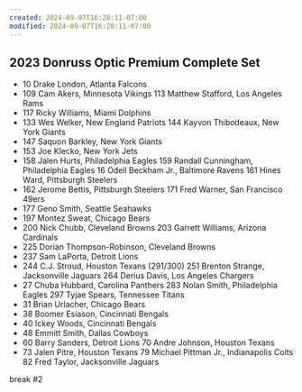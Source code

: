 ```yaml
---
created: 2024-09-07T16:28:11-07:00
modified: 2024-09-07T16:28:11-07:00
---
```


## 2023 Donruss Optic Premium Complete Set

- 10 Drake London, Atlanta Falcons
- 109 Cam Akers, Minnesota Vikings
113 Matthew Stafford, Los Angeles Rams
- 117 Ricky Williams, Miami Dolphins
- 133 Wes Welker, New England Patriots
144 Kayvon Thibodeaux, New York Giants
- 147 Saquon Barkley, New York Giants
- 153 Joe Klecko, New York Jets
- 158 Jalen Hurts, Philadelphia Eagles
159 Randall Cunningham, Philadelphia Eagles
16 Odell Beckham Jr., Baltimore Ravens
161 Hines Ward, Pittsburgh Steelers
- 162 Jerome Bettis, Pittsburgh Steelers
171 Fred Warner, San Francisco 49ers
- 177 Geno Smith, Seattle Seahawks
- 197 Montez Sweat, Chicago Bears
- 200 Nick Chubb, Cleveland Browns
203 Garrett Williams, Arizona Cardinals
- 225 Dorian Thompson-Robinson, Cleveland Browns
- 237 Sam LaPorta, Detroit Lions
- 244 C.J. Stroud, Houston Texans (291/300)
251 Brenton Strange, Jacksonville Jaguars
264 Derius Davis, Los Angeles Chargers
- 27 Chuba Hubbard, Carolina Panthers
283 Nolan Smith, Philadelphia Eagles
297 Tyjae Spears, Tennessee Titans
- 31 Brian Urlacher, Chicago Bears
- 38 Boomer Esiason, Cincinnati Bengals
- 40 Ickey Woods, Cincinnati Bengals
- 48 Emmitt Smith, Dallas Cowboys
- 60 Barry Sanders, Detroit Lions
70 Andre Johnson, Houston Texans
- 73 Jalen Pitre, Houston Texans
79 Michael Pittman Jr., Indianapolis Colts
82 Fred Taylor, Jacksonville Jaguars

break #2

